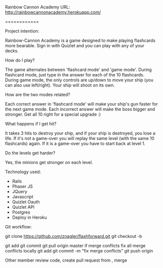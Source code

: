Rainbow Cannon Academy
URL: http://rainbowcannonacademy.herokuapp.com/

============

Project intention:

Rainbow-Cannon Academy is a game designed to make playing flashcards more bearable. Sign in with Quizlet and you can play with any of your decks.

How do I play?

The game alternates between 'flashcard mode' and 'game mode'. During flashcard mode, just type in the answer for each of the 10 flashcards. During game mode, the only controls are up/down to move your ship (you can also use left/right). Your ship will shoot on its own.

How are the two modes related?

Each correct answer in 'flashcard mode' will make your ship's gun faster for the next game mode. Each incorrect answer will make the boss bigger and stronger. Get all 10 right for a special upgrade :)

What happens if I get hit?

It takes 3 hits to destroy your ship, and if your ship is destroyed, you lose a life. If it's not a game-over you will replay the same level (with the same 10 flashcards) again. If it is a game-over you have to start back at level 1.

Do the levels get harder?

Yes, the minions get stronger on each level.

Technology used:
- Rails
- Phaser JS
- JQuery
- Javascript
- Quizlet Oauth
- Quizlet API
- Postgres
- Deploy in Heroku

Git workflow:

git clone https://github.com/znagler/flashforward.git
git checkout -b <branch-name>

git add
git commit
git pull origin master
  if merge conflicts
    fix all merge conflicts locally
    git add
    git commit -m "fix merge conflicts"
git push origin <branch-name>

Other member review code, create pull request from <branch-name>, merge



